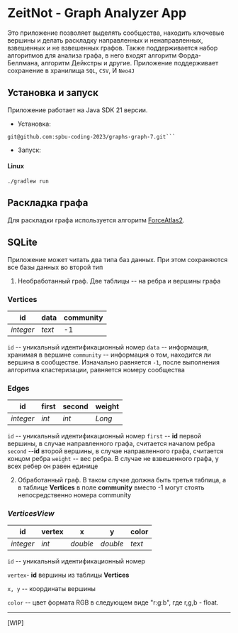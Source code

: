 
# ZeitNot - Graph Analyzer App
 Это приложение позволяет выделять сообщества, находить ключевые вершины и делать раскладку направленных и ненаправленных, взвешенных и не взвешенных графов. Также поддерживается набор алгоритмов для анализа графа, в него входят алгоритм Форда-Беллмана, алгоритм Дейкстры и другие.
 Приложение поддерживает сохранение в хранилища `SQL`, `CSV`, И `Neo4J`


## Установка и запуск
 Приложение работает на Java SDK 21 версии. 

- Установка:

```
git@github.com:spbu-coding-2023/graphs-graph-7.git```
```
- Запуск:


#### Linux

```
./gradlew run
```










## Раскладка графа
 Для раскладки графа используется алгоритм [ForceAtlas2](https://journals.plos.org/plosone/article?id=10.1371/journal.pone.0098679).     


## SQLite
 Приложение может читать два типа баз данных.
 При этом сохраняются все базы данных во второй тип
 
 1) Необработанный граф. Две таблицы -- на ребра и вершины графа
 
 
### Vertices

|  id | data | community |
|--|--|--|
| *integer* | *text* | -1 |
`id` -- уникальный идентификационный номер
`data` -- информация, хранимая в вершине
`community` -- информация о том, находится ли вершина в сообществе. Изначально равняется `-1`, после выполнения алгоритма кластеризации, равняется номеру сообщества
### Edges

|  id  | first | second | weight | 
|--|--|--| -- |
| *integer*  | *int* | *int* |*Long* |

 `id` -- уникальный идентификационный номер
 `first` -- **id** первой вершины, в случае направленного графа, считается началом ребра
 `second` --**id** второй вершины, в случае направленного графа, считается концом ребра
 `weight` -- вес ребра. В случае не взвешенного графа, у всех ребер он равен единице

2. Обработанный граф. В таком случае должна быть третья таблица, а в таблице **Vertices** в поле **community** вместо -1 могут стоять непосредственно номера community

### _**VerticesView**_

|  id| vertex | x | y| color |
|--|--|--|--|--|
| *integer* | *int* | *double*| *double*| *text*|

 `id` --  уникальный идентификационный номер

 `vertex`- **id** вершины из таблицы **Vertices**

 `x, y` -- координаты вершины

 `color` -- цвет формата RGB в следующем виде "r:g:b",  где r,g,b - float.


---------
[WIP]
